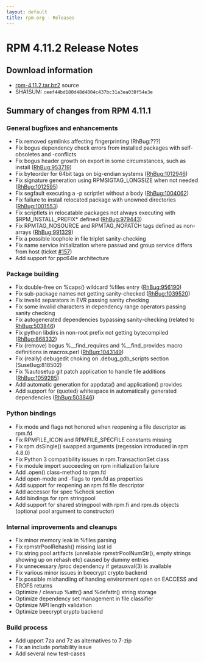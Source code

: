 ```yaml
---
layout: default
title: rpm.org - Releases
---
```


# RPM 4.11.2 Release Notes



## Download information

 * [rpm-4.11.2.tar.bz2](http://archive.rpm.org/releases/rpm-4.11.x/rpm-4.11.2.tar.bz2) source
 * SHA1SUM: `ceef44bd180d48d4004c437bc31a3ea038f54e3e`

## Summary of changes from RPM 4.11.1

### General bugfixes and enhancements

 * Fix removed symlinks affecting fingerprinting (RhBug:???)
 * Fix bogus dependency check errors from installed packages with self-obsoletes and -conflicts
 * Fix bogus header growth on export in some circumstances, such as install ([RhBug:953719](https://bugzilla.redhat.com/show_bug.cgi?id=953719))
 * Fix byteorder for 64bit tags on big-endian systems ([RhBug:1012946](https://bugzilla.redhat.com/show_bug.cgi?id=1012946))
 * Fix signature generation using RPMSIGTAG_LONGSIZE when not needed ([RhBug:1012595](https://bugzilla.redhat.com/show_bug.cgi?id=1012595))
 * Fix segfault executing a -p <lua> scriptlet without a body ([RhBug:1004062](https://bugzilla.redhat.com/show_bug.cgi?id=1004062))
 * Fix failure to install relocated package with unowned directories ([RhBug:1001553](https://bugzilla.redhat.com/show_bug.cgi?id=1001553))
 * Fix scriptlets in relocatable packages not always executing with $RPM_INSTALL_PREFIX* defined ([RhBug:979443](https://bugzilla.redhat.com/show_bug.cgi?id=979443))
 * Fix RPMTAG_NOSOURCE and RPMTAG_NOPATCH tags defined as non-arrays ([RhBug:991329](https://bugzilla.redhat.com/show_bug.cgi?id=991329))
 * Fix a possible loophole in file triplet sanity-checking
 * Fix name service initialization where passwd and group service differs from host (ticket [#157](http://rpm.org/ticket/157))
 * Add support for ppc64le architecture

### Package building

 * Fix double-free on %caps() wildcard %files entry ([RhBug:956190](https://bugzilla.redhat.com/show_bug.cgi?id=956190))
 * Fix sub-package names not getting sanity-checked ([RhBug:1039520](https://bugzilla.redhat.com/show_bug.cgi?id=1039520))
 * Fix invalid separators in EVR passing sanity checking
 * Fix some invalid characters in dependency range operators passing sanity checking
 * Fix autogenerated dependencies bypassing sanity-checking (related to [RhBug:503846](https://bugzilla.redhat.com/show_bug.cgi?id=503846))
 * Fix python libdirs in non-root prefix not getting bytecompiled ([RhBug:868332](https://bugzilla.redhat.com/show_bug.cgi?id=868332))
 * Fix (remove) bogus %__find_requires and %__find_provides macro definitions in macros.perl ([RhBug:1043149](https://bugzilla.redhat.com/show_bug.cgi?id=1043149))
 * Fix (really) debugedit choking on .debug_gdb_scripts section (SuseBug:818502)
 * Fix %autosetup git patch application to handle file additions ([RhBug:1059285](https://bugzilla.redhat.com/show_bug.cgi?id=1059285))
 * Add automatic generation for appdata() and application() provides
 * Add support for (quoted) whitespace in automatically generated dependencies ([RhBug:503846](https://bugzilla.redhat.com/show_bug.cgi?id=503846))

### Python bindings

 * Fix mode and flags not honored when reopening a file descriptor as rpm.fd
 * Fix RPMFILE_ICON and RPMFILE_SPECFILE constants missing
 * Fix rpm.dsSingle() swapped arguments (regession introduced in rpm 4.8.0)
 * Fix Python 3 compatibility issues in rpm.TransactionSet class
 * Fix module import succeeding on rpm initialization failure
 * Add .open() class-method to rpm.fd
 * Add open-mode and -flags to rpm.fd as properties
 * Add support for reopening an rpm.fd file descriptor
 * Add accessor for spec %check section
 * Add bindings for rpm stringpool
 * Add support for shared stringpool with rpm.fi and rpm.ds objects (optional pool argument to constructor)

### Internal improvements and cleanups

 * Fix minor memory leak in %files parsing
 * Fix rpmstrPoolRehash() missing last id
 * Fix string pool artifacts (unreliable rpmstrPoolNumStr(), empty strings showing up on rehash etc) caused by dummy entries
 * Fix unnecessary /proc dependency if getauxval(3) is available
 * Fix various minor issues in beecrypt crypto backend
 * Fix possible mishandling of handing environment open on EACCESS and EROFS returns
 * Optimize / cleanup %attr() and %defattr() string storage
 * Optimize dependency set management in file classifier
 * Optimize MPI length validation
 * Optimize beecrypt crypto backend


### Build process

 * Add upport 7za and 7z as alternatives to 7-zip
 * Fix an include portability issue
 * Add several new test-cases
